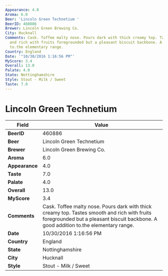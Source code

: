 ```yaml
---
Appearance: 4.0
Aroma: 6.0
Beer: 'Lincoln Green Technetium '
BeerID: 460886
Brewer: Lincoln Green Brewing Co.
City: Hucknall
Comments: Cask. Toffee malty nose. Pours dark with thick creamy top. Tastes smooth
  and rich with fruits foregrounded but a pleasant biscuit backbone. A good addition
  to.the elementary range.
Country: England
Date: '"10/30/2016 1:16:56 PM"'
MyScore: 3.4
Overall: 13.0
Palate: 4.0
State: Nottinghamshire
Style: Stout - Milk / Sweet
Taste: 7.0
---
```


# Lincoln Green Technetium 

| Field         | Value |
|---------------|-------|
| **BeerID** | 460886 |
| **Beer** | Lincoln Green Technetium  |
| **Brewer** | Lincoln Green Brewing Co. |
| **Aroma** | 6.0 |
| **Appearance** | 4.0 |
| **Taste** | 7.0 |
| **Palate** | 4.0 |
| **Overall** | 13.0 |
| **MyScore** | 3.4 |
| **Comments** | Cask. Toffee malty nose. Pours dark with thick creamy top. Tastes smooth and rich with fruits foregrounded but a pleasant biscuit backbone. A good addition to.the elementary range. |
| **Date** | 10/30/2016 1:16:56 PM |
| **Country** | England |
| **State** | Nottinghamshire |
| **City** | Hucknall |
| **Style** | Stout - Milk / Sweet |
